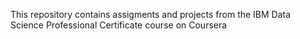 This repository contains assigments and projects from the IBM Data Science Professional Certificate course on Coursera
